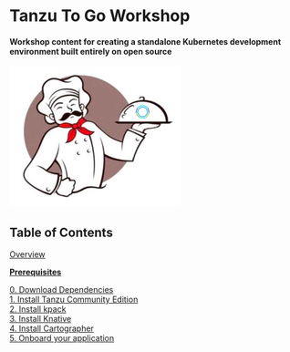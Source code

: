 # Tanzu To Go Workshop

#### Workshop content for creating a standalone Kubernetes development environment built entirely on open source

![img.png](images/togo.png)

## Table of Contents

[Overview](overview.md)<br>

**[Prerequisites](prereqs.md)**

[0. Download Dependencies](dependencies/0-dependencies.md)<br>
[1. Install Tanzu Community Edition](tce/1-tce.md)<br>
[2. Install kpack](kpack/2-kpack.md)<br>
[3. Install Knative](knative/3-knative.md)<br>
[4. Install Cartographer](cartographer/4-cartographer.md)<br>
[5. Onboard your application](application/5-application.md)
